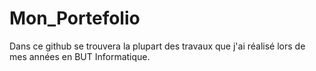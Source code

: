 # Mon_Portefolio
Dans ce github se trouvera la plupart des travaux que j'ai réalisé lors de mes années en BUT Informatique.
